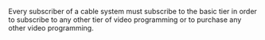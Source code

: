 Every subscriber of a cable system must subscribe to the basic tier in order to subscribe to any other tier of video programming or to purchase any other video programming.

